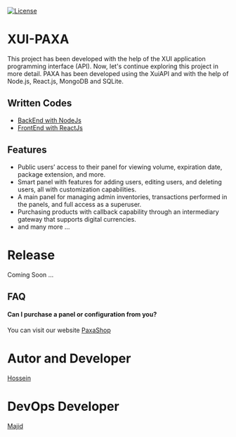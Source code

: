 [![License](https://img.shields.io/badge/License-Unlicense-green.svg)](https://github.com/hossein-rg/xui-paxa?tab=Unlicense-1-ov-file)
# XUI-PAXA
This project has been developed with the help of the XUI application programming interface (API). Now, let's continue exploring this project in more detail.
PAXA has been developed using the XuiAPI and with the help of Node.js, React.js, MongoDB and SQLite.


##  Written Codes
 - [BackEnd with NodeJs](https://github.com/hossein-rg)
 - [FrontEnd with ReactJs]([https://github.com/hossein-rg](https://github.com/hossein-rg/FrontEndPaxa))



## Features
- Public users’ access to their panel for viewing volume, expiration date, package extension, and more.
- Smart panel with features for adding users, editing users, and deleting users, all with customization capabilities.
- A main panel for managing admin inventories, transactions performed in the panels, and full access as a superuser.
- Purchasing products with callback capability through an intermediary gateway that supports digital currencies.
- and many more ...


# Release
Coming Soon ...


## FAQ
#### Can I purchase a panel or configuration from you?

You can visit our website [PaxaShop](https://paxa.bio/shop/)


# Autor and Developer
[Hossein](https://github.com/hossein-rg)
# DevOps Developer
[Majid]()
